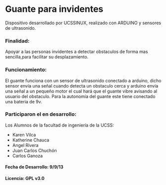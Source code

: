# Guante para invidentes 

Dispositivo desarrollado por UCSSINUX, realizado con ARDUINO y sensores de ultrasonido.

### Finalidad:
Apoyar a las personas invidentes a detectar obstaculos de forma mas sencilla,para facilitar su desplazamiento.

### Funcionamiento:
 El guante funciona con un sensor de ultrasonido conectado a arduino, dicho sensor envia una señal cuando detecta un obstaculo cerca y arduino envia una señal a un pequeño motor el cual hará que el guante vibre avisando al usuario del obstaculo.
Para la autonomía del guante este tiene conectado una bateria de 9v.

### Participaron el en desarrollo:
Los Alumnos de la facultad de ingeniería de la UCSS:
- Karen Vilca 
- Katherine Chauca
- Angel Rivera
- Juan Carlos Chuchón
- Carlos Ganoza

#### Fecha de Desarrollo: 9/9/13
#### Licencia: GPL v3.0


